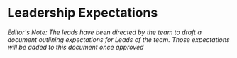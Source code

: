 # Leadership Expectations

_Editor's Note: The leads have been directed by the team to draft a document outlining expectations for Leads of the team. Those expectations will be added to this document once approved_

